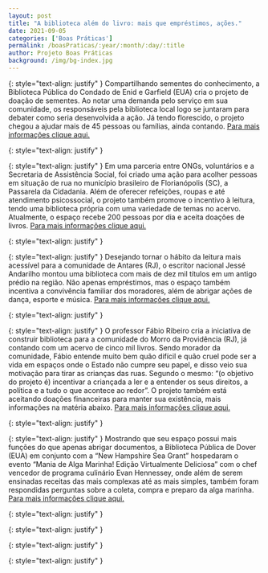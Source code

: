 ```yaml
---
layout: post
title: "A biblioteca além do livro: mais que empréstimos, ações."
date: 2021-09-05
categories: ['Boas Práticas']
permalink: /boasPraticas/:year/:month/:day/:title
author: Projeto Boas Práticas
background: /img/bg-index.jpg
---
```

{: style="text-align: justify" }
Compartilhando sementes do conhecimento, a Biblioteca Pública do Condado de Enid e Garfield (EUA) cria o projeto de doação de sementes. Ao notar uma demanda pelo serviço em sua comunidade, os responsáveis pela biblioteca local logo se juntaram para debater como seria desenvolvida a ação. Já tendo florescido, o projeto chegou a ajudar mais de 45 pessoas ou famílias, ainda contando.
[Para mais informações clique aqui.](https://www.enidnews.com/community/new-library-programs-sharing-seeds-of-knowledge/article_4d73291a-931c-11eb-8114-d37bb986c3f1.html)

{: style="text-align: justify" }


{: style="text-align: justify" }
Em uma parceria entre ONGs, voluntários e a Secretaria de Assistência Social, foi criado uma ação para acolher pessoas em situação de rua no município brasileiro de Florianópolis (SC), a Passarela da Cidadania. Além de oferecer refeições, roupas e até atendimento psicossocial, o projeto também promove o incentivo à leitura, tendo uma biblioteca própria com uma variedade de temas no acervo. Atualmente, o espaço recebe 200 pessoas por dia e aceita doações de livros.
[Para mais informações clique aqui.](https://ndmais.com.br/saude/pessoas-em-situacao-de-rua-recebem-mascaras-e-tem-biblioteca-a-disposicao-em-florianopolis/)

{: style="text-align: justify" }


{: style="text-align: justify" }
Desejando tornar o hábito da leitura mais acessível para a comunidade de Antares (RJ), o escritor nacional Jessé Andarilho montou uma biblioteca com mais de dez mil títulos em um antigo prédio na região. Não apenas empréstimos, mas o espaço também incentiva a convivência familiar dos moradores, além de abrigar ações de dança, esporte e música.
[Para mais informações clique aqui.](https://www.uol.com.br/ecoa/ultimas-noticias/2021/04/12/escritor-monta-biblioteca-com-mais-de-10-mil-livros-em-comunidade.htm)

{: style="text-align: justify" }


{: style="text-align: justify" }
O professor Fábio Ribeiro cria a iniciativa de construir biblioteca para a comunidade do Morro da Providência (RJ), já contando com um acervo de cinco mil livros. Sendo morador da comunidade, Fábio entende muito bem quão difícil e quão cruel pode ser a vida em espaços onde o Estado não cumpre seu papel, e disso veio sua motivação para tirar as crianças das ruas. Segundo o mesmo: “(o objetivo do projeto é) incentivar a criançada a ler e a entender os seus direitos, a política e a tudo o que acontece ao redor”. O projeto também está aceitando doações financeiras para manter sua existência, mais informações na matéria abaixo.
[Para mais informações clique aqui.](https://diariodoporto.com.br/professor-constroi-biblioteca-comunitaria-no-morro-da-providencia/)

{: style="text-align: justify" }


{: style="text-align: justify" }
Mostrando que seu espaço possui mais funções do que apenas abrigar documentos, a Biblioteca Pública de Dover (EUA) em conjunto com a “New Hampshire Sea Grant” hospedaram o evento “Mania de Alga Marinha! Edição Virtualmente Deliciosa” com o chef vencedor de programa culinário Evan Hennessey, onde além de serem ensinadas receitas das mais complexas até as mais simples, também foram respondidas perguntas sobre a coleta, compra e preparo da alga marinha.
[Para mais informações clique aqui.](https://www.fosters.com/story/news/2021/04/03/dover-library-hosts-seaweed-mania/7064940002/)

{: style="text-align: justify" }


{: style="text-align: justify" }


{: style="text-align: justify" }


{: style="text-align: justify" }

